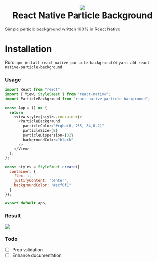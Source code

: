 
<h1 align="center">
  <img src="https://res.cloudinary.com/francinildo/image/upload/v1568660959/Grupo_1.png" />
  <br>
  React Native Particle Background
</h1>

Simple particle background written 100% in React Native

# Installation
Run:  `npm install react-native-particle-background` or `yarn add react-native-particle-background`


### Usage

```javascript
import React from "react";
import { View, StyleSheet } from "react-native";
import ParticleBackground from "react-native-particle-background";

const App = () => {
  return (
    <View style={styles.container}>
      <ParticleBackground
        particleColor="#rgba(0, 255, 34,0.2)"
        particleSize={8}
        particleDispersion={32}
        backgroundColor="black"
      />
    </View>
  );
};

const styles = StyleSheet.create({
  container: {
    flex: 1,
    justifyContent: "center",
    backgroundColor: "#ecf0f1"
  }
});

export default App;
```
### Result

![](https://media.giphy.com/media/eKC4dAEHSEIugGU4g2/giphy.gif)

### Todo

- [ ] Prop validation
- [ ] Enhance documentation
